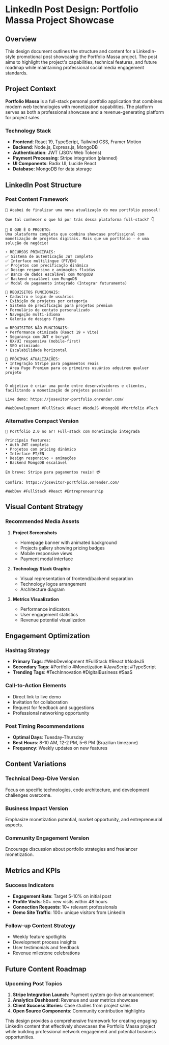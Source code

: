 # LinkedIn Post Design: Portfolio Massa Project Showcase

## Overview

This design document outlines the structure and content for a LinkedIn-style promotional post showcasing the Portfolio Massa project. The post aims to highlight the project's capabilities, technical features, and future roadmap while maintaining professional social media engagement standards.

## Project Context

**Portfolio Massa** is a full-stack personal portfolio application that combines modern web technologies with monetization capabilities. The platform serves as both a professional showcase and a revenue-generating platform for project sales.

### Technology Stack
- **Frontend**: React 19, TypeScript, Tailwind CSS, Framer Motion
- **Backend**: Node.js, Express.js, MongoDB
- **Authentication**: JWT (JSON Web Tokens)
- **Payment Processing**: Stripe integration (planned)
- **UI Components**: Radix UI, Lucide React
- **Database**: MongoDB for data storage

## LinkedIn Post Structure

### Post Content Framework

```
🚀 Acabei de finalizar uma nova atualização do meu portfólio pessoal! 

Que tal conhecer o que há por trás dessa plataforma full-stack? 👇

💼 O QUE É O PROJETO:
Uma plataforma completa que combina showcase profissional com monetização de projetos digitais. Mais que um portfólio - é uma solução de negócio!

⚡ RECURSOS PRINCIPAIS:
✅ Sistema de autenticação JWT completo
✅ Interface multilíngue (PT/EN) 
✅ Projetos com precificação dinâmica
✅ Design responsivo e animações fluidas
✅ Banco de dados escalável com MongoDB
✅ Backend escalável com MongoDB
✅ Modal de pagamento integrado (Integrar futuramente)

🎯 REQUISITOS FUNCIONAIS:
• Cadastro e login de usuários
• Exibição de projetos por categoria
• Sistema de precificação para projetos premium
• Formulário de contato personalizado
• Navegação multi-idioma
• Galeria de designs Figma

⚙️ REQUISITOS NÃO FUNCIONAIS:
• Performance otimizada (React 19 + Vite)
• Segurança com JWT e bcrypt
• UX/UI responsiva (mobile-first)
• SEO otimizado
• Escalabilidade horizontal

🔮 PRÓXIMAS ATUALIZAÇÕES:
• Integração Stripe para pagamentos reais
• Área Page Premium para os primeiros usuários adquirem qualuer projeto


O objetivo é criar uma ponte entre desenvolvedores e clientes, facilitando a monetização de projetos pessoais!

Live demo: https://josevitor-portfolio.onrender.com/

#WebDevelopment #FullStack #React #NodeJS #MongoDB #Portfolio #Tech
```

### Alternative Compact Version

```
🚀 Portfolio 2.0 no ar! Full-stack com monetização integrada

Principais features:
• Auth JWT completa
• Projetos com pricing dinâmico  
• Interface PT/EN
• Design responsivo + animações
• Backend MongoDB escalável

Em breve: Stripe para pagamentos reais! 💳

Confira: https://josevitor-portfolio.onrender.com/

#WebDev #FullStack #React #Entrepreneurship
```

## Visual Content Strategy

### Recommended Media Assets

1. **Project Screenshots**
   - Homepage banner with animated background
   - Projects gallery showing pricing badges
   - Mobile responsive views
   - Payment modal interface

2. **Technology Stack Graphic**
   - Visual representation of frontend/backend separation
   - Technology logos arrangement
   - Architecture diagram

3. **Metrics Visualization**
   - Performance indicators
   - User engagement statistics
   - Revenue potential visualization

## Engagement Optimization

### Hashtag Strategy
- **Primary Tags**: #WebDevelopment #FullStack #React #NodeJS
- **Secondary Tags**: #Portfolio #Monetization #JavaScript #TypeScript
- **Trending Tags**: #TechInnovation #DigitalBusiness #SaaS

### Call-to-Action Elements
- Direct link to live demo
- Invitation for collaboration
- Request for feedback and suggestions
- Professional networking opportunity

### Post Timing Recommendations
- **Optimal Days**: Tuesday-Thursday
- **Best Hours**: 8-10 AM, 12-2 PM, 5-6 PM (Brazilian timezone)
- **Frequency**: Weekly updates on new features

## Content Variations

### Technical Deep-Dive Version
Focus on specific technologies, code architecture, and development challenges overcome.

### Business Impact Version
Emphasize monetization potential, market opportunity, and entrepreneurial aspects.

### Community Engagement Version
Encourage discussion about portfolio strategies and freelancer monetization.

## Metrics and KPIs

### Success Indicators
- **Engagement Rate**: Target 5-10% on initial post
- **Profile Visits**: 50+ new visits within 48 hours
- **Connection Requests**: 10+ relevant professionals
- **Demo Site Traffic**: 100+ unique visitors from LinkedIn

### Follow-up Content Strategy
- Weekly feature spotlights
- Development process insights
- User testimonials and feedback
- Revenue milestone celebrations

## Future Content Roadmap

### Upcoming Post Topics
1. **Stripe Integration Launch**: Payment system go-live announcement
2. **Analytics Dashboard**: Revenue and user metrics showcase
3. **Client Success Stories**: Case studies from project sales
4. **Open Source Components**: Community contribution highlights

This design provides a comprehensive framework for creating engaging LinkedIn content that effectively showcases the Portfolio Massa project while building professional network engagement and potential business opportunities.